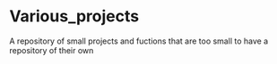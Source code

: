 # Various_projects
A repository of small projects and fuctions that are too small to have a repository of their own
